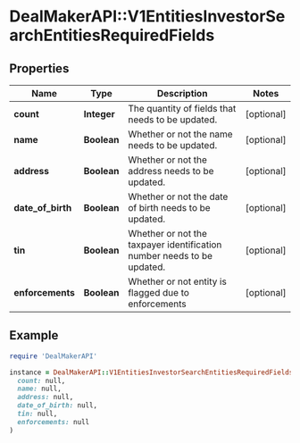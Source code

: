 # DealMakerAPI::V1EntitiesInvestorSearchEntitiesRequiredFields

## Properties

| Name | Type | Description | Notes |
| ---- | ---- | ----------- | ----- |
| **count** | **Integer** | The quantity of fields that needs to be updated. | [optional] |
| **name** | **Boolean** | Whether or not the name needs to be updated. | [optional] |
| **address** | **Boolean** | Whether or not the address needs to be updated. | [optional] |
| **date_of_birth** | **Boolean** | Whether or not the date of birth needs to be updated. | [optional] |
| **tin** | **Boolean** | Whether or not the taxpayer identification number needs to be updated. | [optional] |
| **enforcements** | **Boolean** | Whether or not entity is flagged due to enforcements | [optional] |

## Example

```ruby
require 'DealMakerAPI'

instance = DealMakerAPI::V1EntitiesInvestorSearchEntitiesRequiredFields.new(
  count: null,
  name: null,
  address: null,
  date_of_birth: null,
  tin: null,
  enforcements: null
)
```

